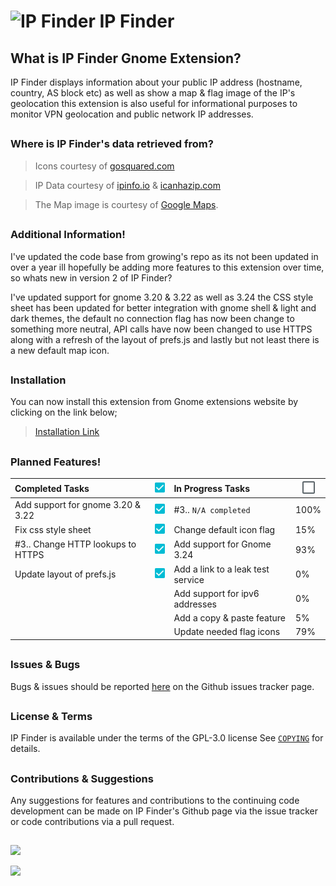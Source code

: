 # ![IP Finder](https://github.com/LinxGem33/IP-Finder/blob/master/screens/ip-address3.png?raw=true) IP Finder

## What is IP Finder Gnome Extension?

IP Finder displays information about your public IP address (hostname, country, AS block etc) as well as show a map & flag image of the IP's geolocation this extension is also useful for informational purposes to monitor VPN geolocation and public network IP addresses.

##

### Where is IP Finder's data retrieved from?

> Icons courtesy of [gosquared.com](http://gosquared.com)

> IP Data courtesy of  [ipinfo.io](http://ipinfo.io/) & [icanhazip.com](http://icanhazip.com)

> The Map image is courtesy of [Google Maps](https://www.google.com/maps).

## 

### Additional Information!

I've updated the code base from growing's repo as its not been updated in over a year ill hopefully be adding more features to this extension over time, so whats new in version 2 of IP Finder? 

I've updated support for gnome 3.20 &amp; 3.22 as well as 3.24 the  CSS style sheet has been updated for better integration with gnome shell &amp; light and dark themes, the default no connection flag has now been change to something more neutral, API calls have now been changed to use HTTPS along with a refresh of the layout of prefs.js and lastly but not least there is a new default map icon.

## 

### Installation

You can now install this extension from Gnome extensions website by clicking on the link below; 

> [Installation  Link](https://extensions.gnome.org/extension/1190/ip-finder/)

## 

### Planned Features!


| Completed Tasks | ![](https://github.com/adapta-project/adapta-github-resources/blob/master/images/check-on.png?raw=true)| In Progress Tasks |![](https://github.com/adapta-project/adapta-github-resources/blob/master/images/check-off.png?raw=true)|
| :------------- |--- |:------------- |---|
| Add support for gnome 3.20 & 3.22 |![](https://github.com/adapta-project/adapta-github-resources/blob/master/images/check-on.png?raw=true) | #3.. `N/A completed` |100%
|Fix css style sheet |![](https://github.com/adapta-project/adapta-github-resources/blob/master/images/check-on.png?raw=true)  |Change default icon flag |15%
|#3.. Change HTTP lookups to HTTPS  | ![](https://github.com/adapta-project/adapta-github-resources/blob/master/images/check-on.png?raw=true)|Add support for Gnome 3.24| 93%
|Update layout of prefs.js |![](https://github.com/adapta-project/adapta-github-resources/blob/master/images/check-on.png?raw=true) |Add a link to a leak test service|0%
|| |Add support for ipv6 addresses|0%
|| |Add a copy & paste feature |5%
|| |Update needed flag icons |79%


## 

### Issues & Bugs

Bugs & issues should be reported [here](https://github.com/LinxGem33/IP-Finder/issues) on the Github issues tracker page.

## 

### License & Terms

IP Finder is available under the terms of the GPL-3.0 license See [`COPYING`](https://github.com/LinxGem33/IP-Finder/blob/master/COPYING) for details.

## 

### Contributions & Suggestions

Any suggestions for features and contributions to the continuing code development can be made on IP Finder's Github page via the issue tracker or code contributions via a pull request.

## 

![](https://github.com/LinxGem33/IP-Finder/blob/master/screens/dip.png?raw=true)

![](https://github.com/LinxGem33/IP-Finder/blob/master/screens/ipd.png?raw=true) 
